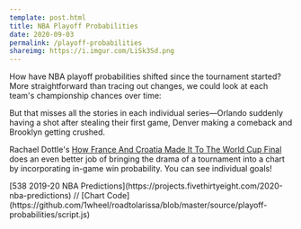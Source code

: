 ```yaml
---
template: post.html
title: NBA Playoff Probabilities
date: 2020-09-03
permalink: /playoff-probabilities
shareimg: https://i.imgur.com/LiSk3Sd.png
---
```


<link rel='stylesheet' type='text/css' href='style.css'>

<div class='full-width'>
  <div id='graph'></div>
</div>

<div class='full-width'>
  <div id='timeline'></div>
</div>

How have NBA playoff probabilities shifted since the tournament started? More straightforward than tracing out changes, we could look at each team's championship chances over time: 

<div class='full-width'>
  <div id='finals-wp'></div>
</div>

But that misses all the stories in each individual series—Orlando suddenly having a shot after stealing their first game, Denver making a comeback and Brooklyn getting crushed. 

Rachael Dottle's [How France And Croatia Made It To The World Cup Final](https://fivethirtyeight.com/features/how-france-and-croatia-made-it-to-the-world-cup-final-in-one-chart/) does an even better job of bringing the drama of a tournament into a chart by incorporating in-game win probability. You can see individual goals!

<div id='notes'>
<p>[538 2019-20 NBA Predictions](https://projects.fivethirtyeight.com/2020-nba-predictions) // [Chart Code](https://github.com/1wheel/roadtolarissa/blob/master/source/playoff-probabilities/script.js)
</div>

<script src='../worlds-group-2017/d3_.js'></script>
<script src='../shared/chromatic.js'></script>
<script src='../worlds-group-2017/swoopy-drag.js'></script>
<script src='../shared/d3-color.v2.min.js'></script>

<script src='script.js'></script>



<svg height=0>
  <marker id="arrowhead" viewBox="-10 -10 20 20" refX="0" refY="0" markerWidth="20" markerHeight="20" stroke-width="1" orient="auto"><polyline stroke-linejoin="bevel" points="-6.75,-6.75 0,0 -6.75,6.75"></polyline></marker>
</svg>
